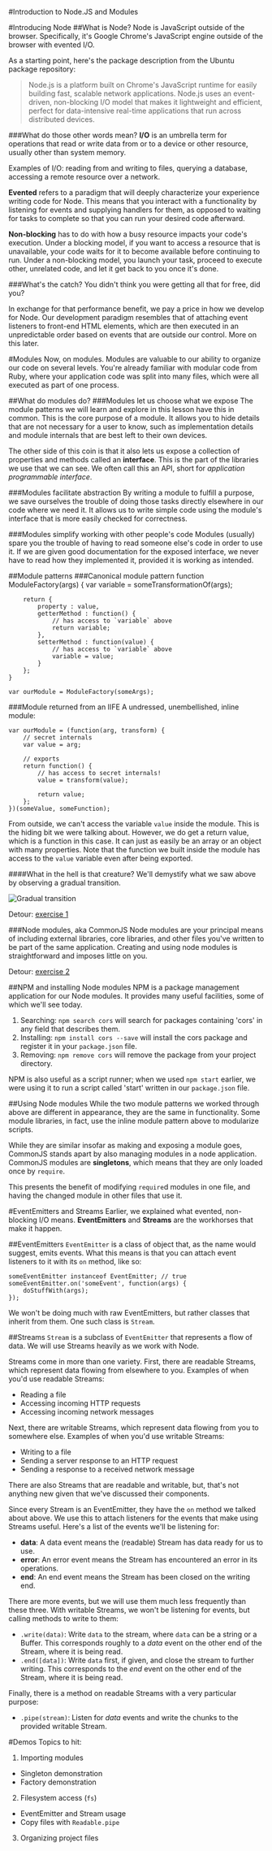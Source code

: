 #Introduction to Node.JS and Modules

#Introducing Node
##What is Node?
Node is JavaScript outside of the browser. Specifically, it's Google Chrome's
JavaScript engine outside of the browser with evented I/O.

As a starting point, here's the package description from the Ubuntu package
repository:

>Node.js is a platform built on Chrome's JavaScript runtime for easily
>building fast, scalable network applications. Node.js uses an
>event-driven, non-blocking I/O model that makes it lightweight and
>efficient, perfect for data-intensive real-time applications that run
>across distributed devices.

###What do those other words mean?
**I/O** is an umbrella term for operations that read or write data from or to a
device or other resource, usually other than system memory.

Examples of I/O: reading from and writing to files, querying a database,
accessing a remote resource over a network.

**Evented** refers to a paradigm that will deeply characterize your experience
writing code for Node. This means that you interact with a functionality by
listening for events and supplying handlers for them, as opposed to waiting for
tasks to complete so that you can run your desired code afterward.

**Non-blocking** has to do with how a busy resource impacts your code's
execution. Under a blocking model, if you want to access a resource that is
unavailable, your code waits for it to become available before continuing to
run. Under a non-blocking model, you launch your task, proceed to execute
other, unrelated code, and let it get back to you once it's done.

###What's the catch?
You didn't think you were getting all that for free, did you?

In exchange for that performance benefit, we pay a price in how we develop for
Node. Our development paradigm resembles that of attaching event listeners
to front-end HTML elements, which are then executed in an unpredictable order
based on events that are outside our control. More on this later.

#Modules
Now, on modules. Modules are valuable to our ability to organize our code on
several levels. You're already familiar with modular code from Ruby, where your
application code was split into many files, which were all executed as part of
one process.

##What do modules do?
###Modules let us choose what we expose
The module patterns we will learn and explore in this lesson have this in
common. This is the core purpose of a module. It allows you to hide
details that are not necessary for a user to know, such as implementation
details and module internals that are best left to their own devices.

The other side of this coin is that it also lets us expose a collection of
properties and methods called an **interface**. This is the part of the
libraries we use that we can see. We often call this an API, short for
*application programmable interface*.

###Modules facilitate abstraction
By writing a module to fulfill a purpose, we save ourselves the trouble of
doing those tasks directly elsewhere in our code where we need it. It allows
us to write simple code using the module's interface that is more easily
checked for correctness.

###Modules simplify working with other people's code
Modules (usually) spare you the trouble of having to read someone else's
code in order to use it. If we are given good documentation for the exposed
interface, we never have to read how they implemented it, provided it is
working as intended.

##Module patterns
###Canonical module pattern
	function ModuleFactory(args) {
		var variable = someTransformationOf(args);
		
		return {
			property : value,
			getterMethod : function() {
				// has access to `variable` above
				return variable;
			},
			setterMethod : function(value) {
				// has access to `variable` above
				variable = value;
			}
		};
	}
	
	var ourModule = ModuleFactory(someArgs);

###Module returned from an IIFE
A undressed, unembellished, inline module:

	var ourModule = (function(arg, transform) {
		// secret internals
		var value = arg;
	
		// exports
		return function() {
			// has access to secret internals!
			value = transform(value);
	
			return value;
		};
	})(someValue, someFunction);

From outside, we can't access the variable `value` inside the module. This is
the hiding bit we were talking about. However, we do get a return value, which
is a function in this case. It can just as easily be an array or an object
with many properties. Note that the function we built inside the module has
access to the `value` variable even after being exported.

####What in the hell is that creature?
We'll demystify what we saw above by observing a gradual transition.

![Gradual transition](/img/gradual_transformation.jpg "Gradual transition")

Detour: [exercise 1](https://github.com/ga-wdi-boston/js-module-inline-lab)

###Node modules, aka CommonJS
Node modules are your principal means of including external libraries, core
libraries, and other files you've written to be part of the same application.
Creating and using node modules is straightforward and imposes little on you.

Detour: [exercise 2](https://github.com/ga-wdi-boston/node-modules-commonjs-lab)

##NPM and installing Node modules
NPM is a package management application for our Node modules. It provides
many useful facilities, some of which we'll see today.

1. Searching: `npm search cors` will search for packages containing 'cors' in
any field that describes them.
2. Installing: `npm install cors --save` will install the cors package and
register it in your `package.json` file.
3. Removing: `npm remove cors` will remove the package from your project directory.

NPM is also useful as a script runner; when we used `npm start` earlier, we were
using it to run a script called 'start' written in our `package.json` file.

##Using Node modules
While the two module patterns we worked through above are different in
appearance, they are the same in functionality. Some module libraries, in
fact, use the inline module pattern above to modularize scripts.

While they are similar insofar as making and exposing a module goes, CommonJS
stands apart by also managing modules in a node application. CommonJS modules
are **singletons**, which means that they are only loaded once by `require`.

This presents the benefit of modifying `require`d modules in one file, and
having the changed module in other files that use it.

#EventEmitters and Streams
Earlier, we explained what evented, non-blocking I/O means. **EventEmitters**
and **Streams** are the workhorses that make it happen.

##EventEmitters
`EventEmitter` is a class of object that, as the name would suggest, emits
events. What this means is that you can attach event listeners to it with its
`on` method, like so:

	someEventEmitter instanceof EventEmitter; // true
	someEventEmitter.on('someEvent', function(args) {
		doStuffWith(args);
	});

We won't be doing much with raw EventEmitters, but rather classes that
inherit from them. One such class is `Stream`.

##Streams
`Stream` is a subclass of `EventEmitter` that represents a flow of data. We
will use Streams heavily as we work with Node.

Streams come in more than one variety. First, there are readable Streams, which
represent data flowing from elsewhere to you. Examples of when you'd use
readable Streams:
* Reading a file
* Accessing incoming HTTP requests
* Accessing incoming network messages

Next, there are writable Streams, which represent data flowing from you to
somewhere else. Examples of when you'd use writable Streams:
* Writing to a file
* Sending a server response to an HTTP request
* Sending a response to a received network message

There are also Streams that are readable and writable, but, that's not anything
new given that we've discussed their components.

Since every Stream is an EventEmitter, they have the `on` method we talked
about above. We use this to attach listeners for the events that make using
Streams useful. Here's a list of the events we'll be listening for:

* **data**: A data event means the (readable) Stream has data ready for us to
use.
* **error**: An error event means the Stream has encountered an error in its
operations.
* **end**: An end event means the Stream has been closed on the writing end.

There are more events, but we will use them much less frequently than these
three. With writable Streams, we won't be listening for events, but calling
methods to write to them:

* `.write(data)`: Write `data` to the stream, where `data` can be a string or
a Buffer. This corresponds roughly to a *data* event on the other end of the
Stream, where it is being read.
* `.end([data])`: Write `data` first, if given, and close the stream to further
writing. This corresponds to the *end* event on the other end of the Stream,
where it is being read.

Finally, there is a method on readable Streams with a very particular purpose:

* `.pipe(stream)`: Listen for *data* events and write the chunks to the
provided writable Stream.

#Demos
Topics to hit:

1. Importing modules
- Singleton demonstration
- Factory demonstration
2. Filesystem access (`fs`)
- EventEmitter and Stream usage
- Copy files with `Readable.pipe`
3. Organizing project files
